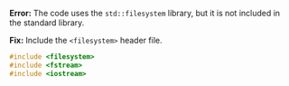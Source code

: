 **Error:** The code uses the `std::filesystem` library, but it is not included in the standard library.

**Fix:** Include the `<filesystem>` header file.

```cpp
#include <filesystem>
#include <fstream>
#include <iostream>
```
